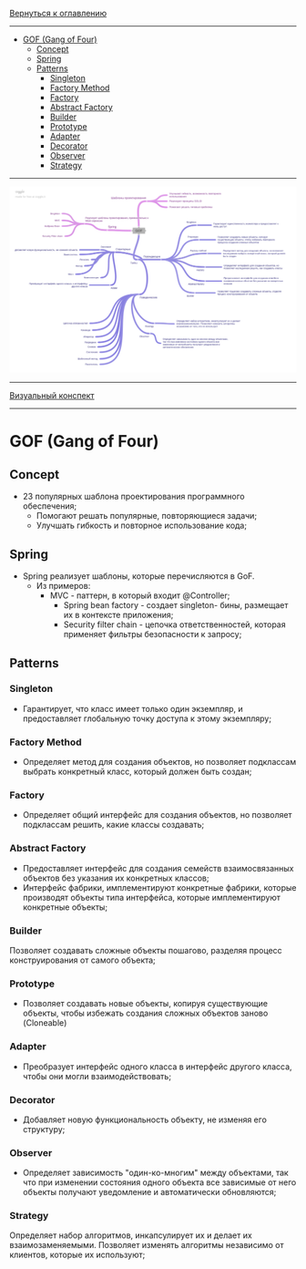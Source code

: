 [Вернуться к оглавлению](https://github.com/engine-it-in/different-level-task/blob/main/README.md)
***
* [GOF (Gang of Four)](#gof--gang-of-four-)
  * [Concept](#concept)
  * [Spring](#spring)
  * [Patterns](#patterns)
    * [Singleton](#singleton)
    * [Factory Method](#factory-method)
    * [Factory](#factory)
    * [Abstract Factory](#abstract-factory)
    * [Builder](#builder)
    * [Prototype](#prototype)
    * [Adapter](#adapter)
    * [Decorator](#decorator)
    * [Observer](#observer)
    * [Strategy](#strategy)
***
![Описание картинки](GOF.png)
***
[Визуальный конспект](https://coggle.it/diagram/ZtjBhhw8ivTps2S1/t/gof/6cd0470b9b487c3ae8f5249a31d3b4e51c4cf2c34afaff6d12cd36e30e3ae3f3)
***

# GOF (Gang of Four)

## Concept

* 23 популярных шаблона проектирования программного обеспечения; 
  * Помогают решать популярные, повторяющиеся задачи;
  * Улучшать гибкость и повторное использование кода;

## Spring

* Spring реализует шаблоны, которые перечисляются в GoF. 
  * Из примеров:
    * MVC - паттерн, в который входит @Controller;
      * Spring bean factory - создает singleton- бины, размещает их в контексте приложения;
       * Security filter chain - цепочка ответственностей, которая применяет фильтры безопасности к запросу;

## Patterns

### Singleton

* Гарантирует, что класс имеет только один экземпляр, и предоставляет глобальную точку доступа к этому экземпляру;

### Factory Method

* Определяет метод для создания объектов, но позволяет подклассам выбрать конкретный класс, который должен быть создан;

### Factory

* Определяет общий интерфейс для создания объектов, но позволяет подклассам решить, какие классы создавать;

### Abstract Factory

* Предоставляет интерфейс для создания семейств взаимосвязанных объектов без указания их конкретных классов; 
* Интерфейс фабрики, имплементируют конкретные фабрики, которые производят объекты типа интерфейса, которые имплементируют конкретные объекты;

### Builder
Позволяет создавать сложные объекты пошагово, разделяя процесс конструирования от самого объекта;

### Prototype

* Позволяет создавать новые объекты, копируя существующие объекты, чтобы избежать создания сложных объектов заново (Cloneable)

### Adapter

* Преобразует интерфейс одного класса в интерфейс другого класса, чтобы они могли взаимодействовать;

### Decorator

* Добавляет новую функциональность объекту, не изменяя его структуру;

### Observer

* Определяет зависимость "один-ко-многим" между объектами, так что при изменении состояния одного объекта все зависимые от него объекты получают уведомление и автоматически обновляются;

### Strategy

Определяет набор алгоритмов, инкапсулирует их и делает их взаимозаменяемыми. Позволяет изменять алгоритмы независимо от
клиентов, которые их используют;
